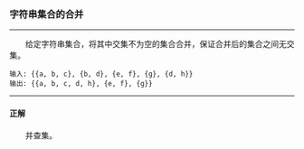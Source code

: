 ### 字符串集合的合并

-----

&emsp;&emsp;给定字符串集合，将其中交集不为空的集合合并，保证合并后的集合之间无交集。

```text
输入: {{a, b, c}, {b, d}, {e, f}, {g}, {d, h}}
输出: {{a, b, c, d, h}, {e, f}, {g}}
```

-----

#### 正解

&emsp;&emsp;并查集。
